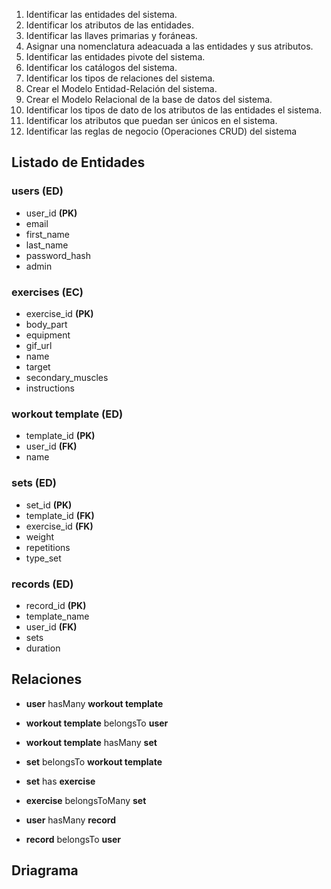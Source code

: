 1. Identificar las entidades del sistema.
1. Identificar los atributos de las entidades.
1. Identificar las llaves primarias y foráneas.
1. Asignar una nomenclatura adeacuada a las entidades y sus atributos.
1. Identificar las entidades pivote del sistema.
1. Identificar los catálogos del sistema.
1. Identificar los tipos de relaciones del sistema.
1. Crear el Modelo Entidad-Relación del sistema.
1. Crear el Modelo Relacional de la base de datos del sistema.
1. Identificar los tipos de dato de los atributos de las entidades el sistema.
1. Identificar los atributos que puedan ser únicos en el sistema.
1. Identificar las reglas de negocio (Operaciones CRUD) del sistema

## Listado de Entidades

### users **(ED)**

- user_id **(PK)**
- email
- first_name
- last_name
- password_hash
- admin

### exercises **(EC)**

- exercise_id **(PK)**
- body_part
- equipment
- gif_url
- name
- target
- secondary_muscles
- instructions

### workout template **(ED)**

- template_id **(PK)**
- user_id **(FK)**
- name

### sets **(ED)**

- set_id **(PK)**
- template_id **(FK)**
- exercise_id **(FK)**
- weight
- repetitions
- type_set


### records **(ED)**

- record_id **(PK)**
- template_name
- user_id **(FK)**
- sets
- duration

## Relaciones

- **user** hasMany **workout template**
- **workout template** belongsTo **user**

- **workout template** hasMany **set**
- **set** belongsTo **workout template**

- **set** has **exercise**
- **exercise** belongsToMany **set**

- **user** hasMany **record**
- **record** belongsTo **user**

## Driagrama